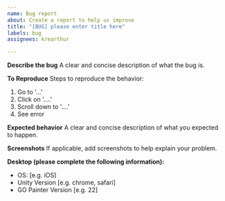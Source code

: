 ```yaml
---
name: Bug report
about: Create a report to help us improve
title: "[BUG] please enter title here"
labels: bug
assignees: krearthur

---
```


**Describe the bug**
A clear and concise description of what the bug is.

**To Reproduce**
Steps to reproduce the behavior:
1. Go to '...'
2. Click on '....'
3. Scroll down to '....'
4. See error

**Expected behavior**
A clear and concise description of what you expected to happen.

**Screenshots**
If applicable, add screenshots to help explain your problem.

**Desktop (please complete the following information):**
 - OS: [e.g. iOS]
 - Unity Version [e.g. chrome, safari]
 - GO Painter Version [e.g. 22]
